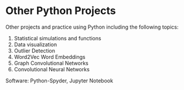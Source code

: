 # Other Python Projects 

Other projects and practice using Python including the following topics:

1. Statistical simulations and functions
2. Data visualization 
3. Outlier Detection
4. Word2Vec Word Embeddings
5. Graph Convolutional Networks
6. Convolutional Neural Networks

Software: Python-Spyder, Jupyter Notebook
